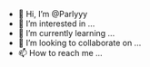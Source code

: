 - 👋 Hi, I’m @Parlyyy
- 👀 I’m interested in ...
- 🌱 I’m currently learning ...
- 💞️ I’m looking to collaborate on ...
- 📫 How to reach me ...

<!---
Parlyyy/Parlyyy is a ✨ special ✨ repository because its `README.md` (this file) appears on your GitHub profile.
You can click the Preview link to take a look at your changes.
--->
